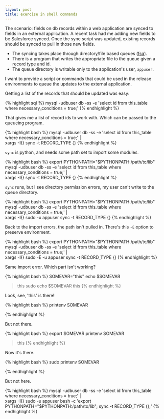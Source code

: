 ```yaml
---
layout: post
title: exercise in shell commands
---
```


The scenario: fields on db records within a web application are synced to fields in an external application. A recent task had me adding new fields to be Salesforce synced. Once the sync script was updated, existing records should be synced to pull in those new fields.

* The syncing takes place through directory/file based queues ([fsq](https://github.com/axialmarket/fsq)).
* There is a program that writes the appropriate file to the queue given a record type and id.
* The queue directory is writable only to the application's user, `appuser`.

I want to provide a script or commands that could be used in the release environments to queue the updates to the external application.

Getting a list of the records that should be updated was easy:

{% highlight sql %}
mysql -udbuser db -ss -e 'select id from this_table where necessary_conditions = true;'
{% endhighlight %}

That gives me a list of record ids to work with. Which can be passed to the queueing program.

{% highlight bash %}
mysql -udbuser db -ss -e 'select id from this_table where necessary_conditions = true;' | \
    xargs -I{} sync -t RECORD_TYPE {}
{% endhighlight %}

`sync` is python, and needs some path set to import some modules.

{% highlight bash %}
export PYTHONPATH="$PYTHONPATH:/path/to/lib"
mysql -udbuser db -ss -e 'select id from this_table where necessary_conditions = true;' | \
    xargs -I{} sync -t RECORD_TYPE {}
{% endhighlight %}

`sync` runs, but I see directory permission errors, my user can't write to the queue directory.

{% highlight bash %}
export PYTHONPATH="$PYTHONPATH:/path/to/lib"
mysql -udbuser db -ss -e 'select id from this_table where necessary_conditions = true;' | \
    xargs -I{} sudo -u appuser sync -t RECORD_TYPE {}
{% endhighlight %}

Back to the import errors, the path isn't pulled in. There's this `-E` option to preserve environment. 

{% highlight bash %}
export PYTHONPATH="$PYTHONPATH:/path/to/lib"
mysql -udbuser db -ss -e 'select id from this_table where necessary_conditions = true;' | \
    xargs -I{} sudo -E -u appuser sync -t RECORD_TYPE {}
{% endhighlight %}

Same import error. Which part isn't working?

{% highlight bash %}
SOMEVAR="this"
echo $SOMEVAR
> this
sudo echo $SOMEVAR
> this
{% endhighlight %}

Look, see, 'this' is there!

{% highlight bash %}
printenv SOMEVAR
>
{% endhighlight %}

But not there.

{% highlight bash %}
export SOMEVAR
printenv SOMEVAR
> this
{% endhighlight %}

Now it's there.

{% highlight bash %}
sudo printenv SOMEVAR
>
{% endhighlight %}

But not here.

{% highlight bash %}
mysql -udbuser db -ss -e 'select id from this_table where necessary_conditions = true;' | \
    xargs -I{} sudo -u appuser bash -c 'export PYTHONPATH="$PYTHONPATH:/path/to/lib"; sync -t RECORD_TYPE {};'
{% endhighlight %}

